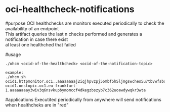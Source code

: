 # oci-healthcheck-notifications

#purpose
OCI healthchecks are monitors executed periodically to check the availability of an endpoint
<br>
This artifact queries the last n checks performed and generates a notification in case there exist
<br>
al least one healthched that failed

#usage
```
./ohcm <ocid-of-the-healthcheck> <ocid-of-the-notification-topic>

example:
./ohcm.sh ocid1.httpmonitor.oc1..aaaaaaaaj2iqjhpvzpj5ombf5h5ljmgswches5u7tbvwfsbo53aznk4jqonq ocid1.onstopic.oc1.eu-frankfurt-1.aaaaaaaay3wiv3q6nsvkupbymomccf4dkegzbszyb7c362uoawdywqkr3wta
```

#applications
Executited periodically from anywhere will send notifications when healthcheks are in "red"
